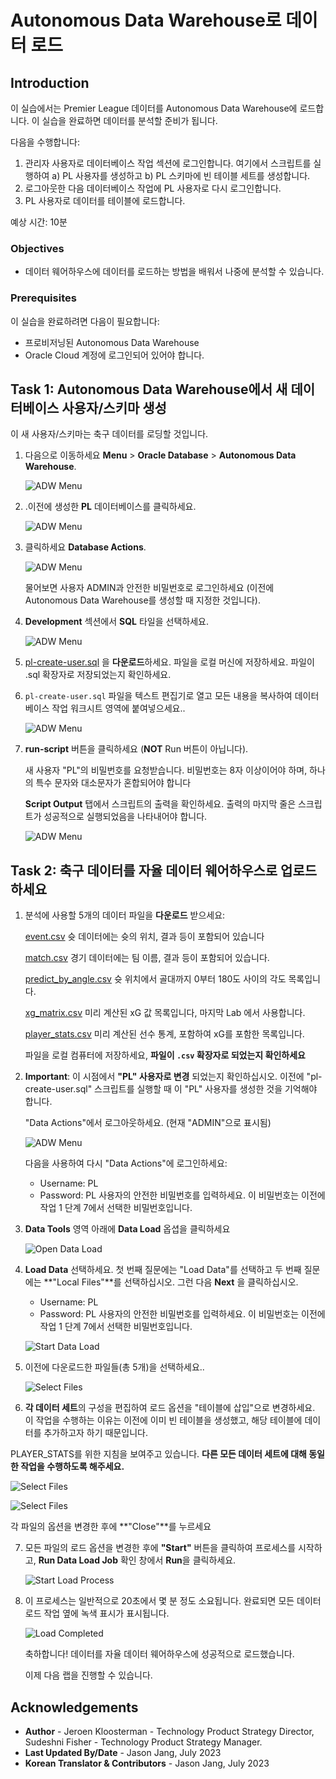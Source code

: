 # Autonomous Data Warehouse로 데이터 로드

<!--![Banner](images/banner.png)-->

## Introduction

이 실습에서는 Premier League 데이터를 Autonomous Data Warehouse에 로드합니다. 이 실습을 완료하면 데이터를 분석할 준비가 됩니다.

다음을 수행합니다:
1. 관리자 사용자로 데이터베이스 작업 섹션에 로그인합니다. 여기에서 스크립트를 실행하여 a) PL 사용자를 생성하고 b) PL 스키마에 빈 테이블 세트를 생성합니다.
2. 로그아웃한 다음 데이터베이스 작업에 PL 사용자로 다시 로그인합니다.
3. PL 사용자로 데이터를 테이블에 로드합니다.

예상 시간: 10분

### Objectives
- 데이터 웨어하우스에 데이터를 로드하는 방법을 배워서 나중에 분석할 수 있습니다.

### Prerequisites
이 실습을 완료하려면 다음이 필요합니다:
- 프로비저닝된 Autonomous Data Warehouse
- Oracle Cloud 계정에 로그인되어 있어야 합니다.

## Task 1: Autonomous Data Warehouse에서 새 데이터베이스 사용자/스키마 생성

이 새 사용자/스키마는 축구 데이터를 로딩할 것입니다.

1. 다음으로 이동하세요  **Menu** > **Oracle Database** > **Autonomous Data Warehouse**.

   ![ADW Menu](images/adw-menu.png)

2. .이전에 생성한 **PL** 데이터베이스를 클릭하세요.

   ![ADW Menu](images/open-db.png)

3. 클릭하세요  **Database Actions**.

   ![ADW Menu](images/open-database-actions.png)

   물어보면 사용자 ADMIN과 안전한 비밀번호로 로그인하세요 (이전에 Autonomous Data Warehouse를 생성할 때 지정한 것입니다).

4. **Development** 섹션에서 **SQL** 타일을 선택하세요.

    ![ADW Menu](images/open-sql.png)

5. [pl-create-user.sql](./files/pl-create-user.sql) 을 **다운로드**하세요. 파일을 로컬 머신에 저장하세요. 파일이 .sql 확장자로 저장되었는지 확인하세요.

6. `pl-create-user.sql` 파일을 텍스트 편집기로 열고 모든 내용을 복사하여 데이터베이스 작업 워크시트 영역에 붙여넣으세요.. 

    ![ADW Menu](images/copy-paste.png)

7. **run-script** 버튼을 클릭하세요  (**NOT** Run 버튼이 아닙니다). 

   새 사용자 "PL"의 비밀번호를 요청받습니다. 비밀번호는 8자 이상이어야 하며, 하나의 특수 문자와 대소문자가 혼합되어야 합니다

    **Script Output** 탭에서 스크립트의 출력을 확인하세요. 출력의 마지막 줄은 스크립트가 성공적으로 실행되었음을 나타내어야 합니다.

    ![ADW Menu](images/run-script.png)

## Task 2: 축구 데이터를 자율 데이터 웨어하우스로 업로드하세요

1. 분석에 사용할 5개의 데이터 파일을 **다운로드** 받으세요:

   [event.csv](https://objectstorage.ap-seoul-1.oraclecloud.com/p/4lbZorxUhePqZzmuoQ-sWsqp2k2FNj9rbzA2C2PSoordaRvb5kBpzxmuzgOvL-H6/n/apackrsct01/b/Premier-league-korean/o/event.csv) 슛 데이터에는 슛의 위치, 결과 등이 포함되어 있습니다

   [match.csv](https://objectstorage.ap-seoul-1.oraclecloud.com/p/Z-COsKkFOSzdgQx08w77V7cWb6eTCGKciIkAC4Dg6dOL8KtLL7PTfXpg5KzOko5a/n/apackrsct01/b/Premier-league-korean/o/match.csv) 경기 데이터에는 팀 이름, 결과 등이 포함되어 있습니다.

   [predict\_by\_angle.csv](https://objectstorage.ap-seoul-1.oraclecloud.com/p/ha5BjIM3vwbdmD49zN_FFXmnGy2WLMG5Qy6TRfCjKK3yePjN02TXkJRXLZeRfyf0/n/apackrsct01/b/Premier-league-korean/o/predict_by_angle.csv) 슛 위치에서 골대까지 0부터 180도 사이의 각도 목록입니다.

   [xg\_matrix.csv](https://objectstorage.ap-seoul-1.oraclecloud.com/p/s_XB8uXGH29H8pYJ_jpGI1G9gBSGk-fFR2pcuoqr5TFjpV6H1bZSbYXQNXELuda1/n/apackrsct01/b/Premier-league-korean/o/xg_matrix.csv) 미리 계산된 xG 값 목록입니다, 마지막 Lab 에서 사용합니다.

   [player\_stats.csv](https://objectstorage.ap-seoul-1.oraclecloud.com/p/vdvgOT-MSGeW23BzzNI0iXXn1XXEzkOB1C9Sgxbx9ngoO-8j3KmNajh1SR_89b4u/n/apackrsct01/b/Premier-league-korean/o/player_stats.csv) 미리 계산된 선수 통계, 포함하여 xG를 포함한 목록입니다.

   파일을 로컬 컴퓨터에 저장하세요,  **파일이 `.csv` 확장자로 되었는지 확인하세요**

2. **Important**: 이 시점에서 **"PL" 사용자로 변경** 되었는지 확인하십시오. 이전에 "pl-create-user.sql" 스크립트를 실행할 때 이 "PL" 사용자를 생성한 것을 기억해야 합니다.    

   "Data Actions"에서 로그아웃하세요. (현재 "ADMIN"으로 표시됨)

   ![ADW Menu](images/signoutadmin.png)

   다음을 사용하여 다시 "Data Actions"에 로그인하세요:

    - Username: PL
    - Password: PL 사용자의 안전한 비밀번호를 입력하세요. 이 비밀번호는 이전에 작업 1 단계 7에서 선택한 비밀번호입니다.

3. **Data Tools** 영역 아래에 **Data Load** 옵셥을 클릭하세요    

   ![Open Data Load](images/open-data-load.png)

4. **Load Data** 선택하세요. 첫 번째 질문에는 "Load Data"를 선택하고 두 번째 질문에는 **"Local Files"**를 선택하십시오. 그런 다음 **Next** 을 클릭하십시오.

   - Username: PL
   - Password: PL 사용자의 안전한 비밀번호를 입력하세요. 이 비밀번호는 이전에 작업 1 단계 7에서 선택한 비밀번호입니다.

    ![Start Data Load](images/start-data-load.png)

5. 이전에 다운로드한 파일들(총 5개)을 선택하세요..

    ![Select Files](images/select-files.png)

6. **각 데이터 세트**의 구성을 편집하여 로드 옵션을 "테이블에 삽입"으로 변경하세요. 이 작업을 수행하는 이유는 이전에 이미 빈 테이블을 생성했고, 해당 테이블에 데이터를 추가하고자 하기 때문입니다.

  PLAYER_STATS를 위한 지침을 보여주고 있습니다. **다른 모든 데이터 세트에 대해 동일한 작업을 수행하도록 해주세요.**

   ![Select Files](images/edit-player-stats.png)

   ![Select Files](images/change-option1.png)

   각 파일의 옵션을 변경한 후에 **"Close"**를 누르세요

7. 모든 파일의 로드 옵션을 변경한 후에 **"Start"** 버튼을 클릭하여 프로세스를 시작하고, **Run Data Load Job** 확인 창에서 **Run**을 클릭하세요.

    ![Start Load Process](images/load-data.png)

8. 이 프로세스는 일반적으로 20초에서 몇 분 정도 소요됩니다. 완료되면 모든 데이터 로드 작업 옆에 녹색 표시가 표시됩니다.

   ![Load Completed](images/load-completed.png)

   축하합니다! 데이터를 자율 데이터 웨어하우스에 성공적으로 로드했습니다.

   이제 다음 랩을 진행할 수 있습니다.

## Acknowledgements

- **Author** - Jeroen Kloosterman - Technology Product Strategy Director, Sudeshni Fisher - Technology Product Strategy Manager.
- **Last Updated By/Date** - Jason Jang, July 2023
- **Korean Translator & Contributors** - Jason Jang, July 2023
